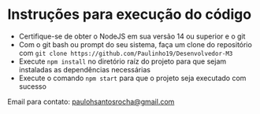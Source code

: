 # Instruções para execução do código
- Certifique-se de obter o NodeJS em sua versão 14 ou superior e o git
- Com o git bash ou prompt do seu sistema, faça um clone do repositório com `git clone https://github.com/Paulinho19/Desenvolvedor-M3`
- Execute `npm install` no diretório raíz do projeto para que sejam instaladas as dependências necessárias
- Execute o comando `npm start` para que o projeto seja executado com sucesso

Email para contato: paulohsantosrocha@gmail.com
